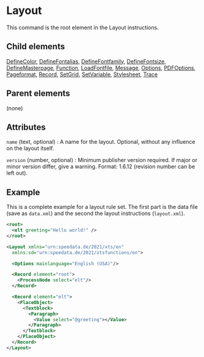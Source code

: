 # Layout



This command is the root element in the Layout instructions.



##  Child elements

[DefineColor](../definecolor.md), [DefineFontalias](../definefontalias.md), [DefineFontfamily](../definefontfamily.md), [DefineFontsize](../definefontsize.md), [DefineMasterpage](../definemasterpage.md), [Function](../function.md), [LoadFontfile](../loadfontfile.md), [Message](../message.md), [Options](../options.md), [PDFOptions](../pdfoptions.md), [Pageformat](../pageformat.md), [Record](../record.md), [SetGrid](../setgrid.md), [SetVariable](../setvariable.md), [Stylesheet](../stylesheet.md), [Trace](../trace.md)

##  Parent elements

(none)


## Attributes



`name` (text, optional)
:   A name for the layout. Optional, without any influence on the layout itself.




`version` (number, optional)
:   Minimum publisher version required. If major or minor version differ, give a warning. Format: 1.6.12 (revision number can be left out).




## Example


This is a complete example for a layout rule set. The first part is the data file (save as `data.xml`) and the second the layout instructions (`layout.xml`).


```xml
<root>
  <elt greeting="Hello world!" />
</root>
```
```xml
<Layout xmlns="urn:speedata.de/2021/xts/en"
  xmlns:sd="urn:speedata.de/2021/xtsfunctions/en">

  <Options mainlanguage="English (USA)"/>

  <Record element="root">
    <ProcessNode select="elt"/>
  </Record>

  <Record element="elt">
    <PlaceObject>
      <Textblock>
        <Paragraph>
          <Value select="@greeting"></Value>
        </Paragraph>
      </Textblock>
    </PlaceObject>
  </Record>
</Layout>
```





